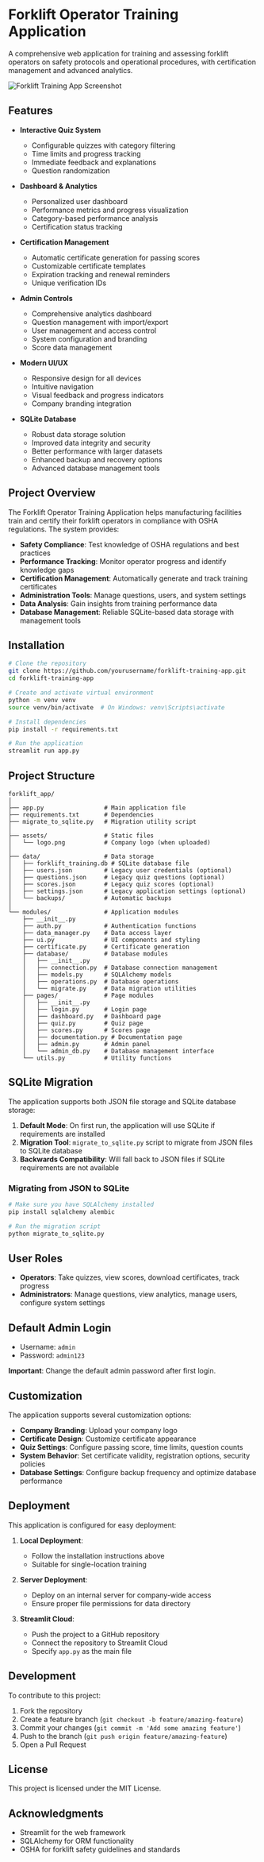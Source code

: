# Forklift Operator Training Application

A comprehensive web application for training and assessing forklift operators on safety protocols and operational procedures, with certification management and advanced analytics.

![Forklift Training App Screenshot](assets/app_screenshot.png)

## Features

- **Interactive Quiz System**
  - Configurable quizzes with category filtering
  - Time limits and progress tracking
  - Immediate feedback and explanations
  - Question randomization

- **Dashboard & Analytics**
  - Personalized user dashboard
  - Performance metrics and progress visualization
  - Category-based performance analysis
  - Certification status tracking

- **Certification Management**
  - Automatic certificate generation for passing scores
  - Customizable certificate templates
  - Expiration tracking and renewal reminders
  - Unique verification IDs

- **Admin Controls**
  - Comprehensive analytics dashboard
  - Question management with import/export
  - User management and access control
  - System configuration and branding
  - Score data management

- **Modern UI/UX**
  - Responsive design for all devices
  - Intuitive navigation
  - Visual feedback and progress indicators
  - Company branding integration
  
- **SQLite Database**
  - Robust data storage solution
  - Improved data integrity and security
  - Better performance with larger datasets
  - Enhanced backup and recovery options
  - Advanced database management tools

## Project Overview

The Forklift Operator Training Application helps manufacturing facilities train and certify their forklift operators in compliance with OSHA regulations. The system provides:

- **Safety Compliance**: Test knowledge of OSHA regulations and best practices
- **Performance Tracking**: Monitor operator progress and identify knowledge gaps
- **Certification Management**: Automatically generate and track training certificates
- **Administration Tools**: Manage questions, users, and system settings
- **Data Analysis**: Gain insights from training performance data
- **Database Management**: Reliable SQLite-based data storage with management tools

## Installation

```bash
# Clone the repository
git clone https://github.com/yourusername/forklift-training-app.git
cd forklift-training-app

# Create and activate virtual environment
python -m venv venv
source venv/bin/activate  # On Windows: venv\Scripts\activate

# Install dependencies
pip install -r requirements.txt

# Run the application
streamlit run app.py
```

## Project Structure

```
forklift_app/
│
├── app.py                 # Main application file
├── requirements.txt       # Dependencies
├── migrate_to_sqlite.py   # Migration utility script
│
├── assets/                # Static files
│   └── logo.png           # Company logo (when uploaded)
│
├── data/                  # Data storage
│   ├── forklift_training.db # SQLite database file
│   ├── users.json         # Legacy user credentials (optional)
│   ├── questions.json     # Legacy quiz questions (optional)
│   ├── scores.json        # Legacy quiz scores (optional)
│   ├── settings.json      # Legacy application settings (optional)
│   └── backups/           # Automatic backups
│
└── modules/               # Application modules
    ├── __init__.py
    ├── auth.py            # Authentication functions
    ├── data_manager.py    # Data access layer
    ├── ui.py              # UI components and styling
    ├── certificate.py     # Certificate generation
    ├── database/          # Database modules
    │   ├── __init__.py
    │   ├── connection.py  # Database connection management
    │   ├── models.py      # SQLAlchemy models
    │   ├── operations.py  # Database operations
    │   └── migrate.py     # Data migration utilities
    ├── pages/             # Page modules
    │   ├── __init__.py
    │   ├── login.py       # Login page
    │   ├── dashboard.py   # Dashboard page
    │   ├── quiz.py        # Quiz page
    │   ├── scores.py      # Scores page
    │   ├── documentation.py # Documentation page
    │   ├── admin.py       # Admin panel
    │   └── admin_db.py    # Database management interface
    └── utils.py           # Utility functions
```

## SQLite Migration

The application supports both JSON file storage and SQLite database storage:

1. **Default Mode**: On first run, the application will use SQLite if requirements are installed
2. **Migration Tool**: `migrate_to_sqlite.py` script to migrate from JSON files to SQLite database
3. **Backwards Compatibility**: Will fall back to JSON files if SQLite requirements are not available

### Migrating from JSON to SQLite

```bash
# Make sure you have SQLAlchemy installed
pip install sqlalchemy alembic

# Run the migration script
python migrate_to_sqlite.py
```

## User Roles

- **Operators**: Take quizzes, view scores, download certificates, track progress
- **Administrators**: Manage questions, view analytics, manage users, configure system settings

## Default Admin Login

- Username: `admin`
- Password: `admin123`

**Important**: Change the default admin password after first login.

## Customization

The application supports several customization options:

- **Company Branding**: Upload your company logo
- **Certificate Design**: Customize certificate appearance
- **Quiz Settings**: Configure passing score, time limits, question counts
- **System Behavior**: Set certificate validity, registration options, security policies
- **Database Settings**: Configure backup frequency and optimize database performance

## Deployment

This application is configured for easy deployment:

1. **Local Deployment**:
   - Follow the installation instructions above
   - Suitable for single-location training

2. **Server Deployment**:
   - Deploy on an internal server for company-wide access
   - Ensure proper file permissions for data directory

3. **Streamlit Cloud**:
   - Push the project to a GitHub repository
   - Connect the repository to Streamlit Cloud
   - Specify `app.py` as the main file

## Development

To contribute to this project:

1. Fork the repository
2. Create a feature branch (`git checkout -b feature/amazing-feature`)
3. Commit your changes (`git commit -m 'Add some amazing feature'`)
4. Push to the branch (`git push origin feature/amazing-feature`)
5. Open a Pull Request

## License

This project is licensed under the MIT License.

## Acknowledgments

- Streamlit for the web framework
- SQLAlchemy for ORM functionality
- OSHA for forklift safety guidelines and standards